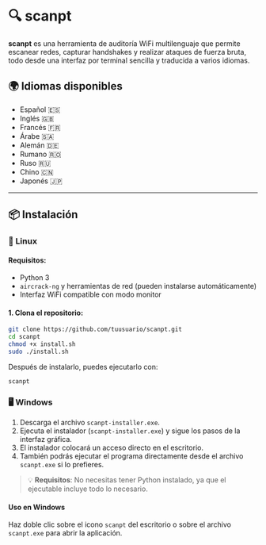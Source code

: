# 🔍 scanpt

**scanpt** es una herramienta de auditoría WiFi multilenguaje que permite escanear redes, capturar handshakes y realizar ataques de fuerza bruta, todo desde una interfaz por terminal sencilla y traducida a varios idiomas.

## 🌍 Idiomas disponibles

- Español 🇪🇸  
- Inglés 🇬🇧  
- Francés 🇫🇷  
- Árabe 🇸🇦  
- Alemán 🇩🇪  
- Rumano 🇷🇴  
- Ruso 🇷🇺  
- Chino 🇨🇳  
- Japonés 🇯🇵

---

## 📦 Instalación

### 🔧 Linux

#### Requisitos:

- Python 3
- `aircrack-ng` y herramientas de red (pueden instalarse automáticamente)
- Interfaz WiFi compatible con modo monitor

#### 1. Clona el repositorio:

```bash
git clone https://github.com/tuusuario/scanpt.git
cd scanpt
chmod +x install.sh
sudo ./install.sh
```

Después de instalarlo, puedes ejecutarlo con:

```bash
scanpt
```
### 🖥️ Windows

1. Descarga el archivo `scanpt-installer.exe`.
2. Ejecuta el instalador (`scanpt-installer.exe`) y sigue los pasos de la interfaz gráfica.
3. El instalador colocará un acceso directo en el escritorio.
4. También podrás ejecutar el programa directamente desde el archivo `scanpt.exe` si lo prefieres.

> 💡 **Requisitos**: No necesitas tener Python instalado, ya que el ejecutable incluye todo lo necesario.

#### Uso en Windows

Haz doble clic sobre el icono `scanpt` del escritorio o sobre el archivo `scanpt.exe` para abrir la aplicación.
